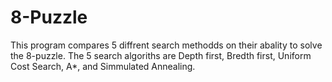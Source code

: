 # 8-Puzzle
This program compares 5 diffrent search methodds on their abality to solve the 8-puzzle. The 5 search algoriths are Depth first, Bredth first, Uniform Cost Search, A*, and Simmulated Annealing. 
